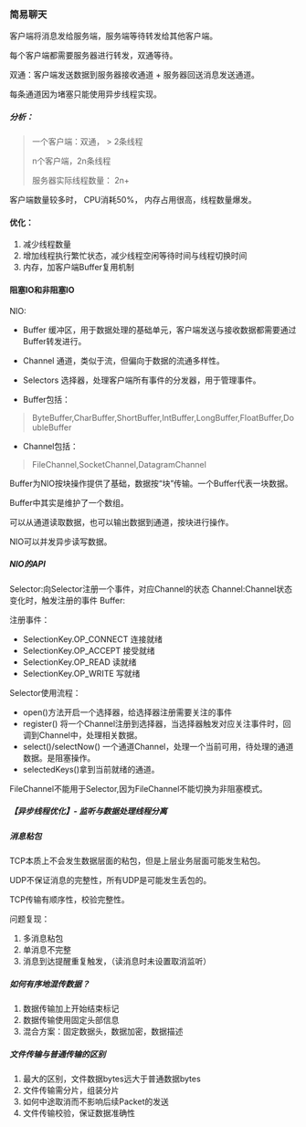### **简易聊天**

客户端将消息发给服务端，服务端等待转发给其他客户端。

每个客户端都需要服务器进行转发，双通等待。

双通：客户端发送数据到服务器接收通道 + 服务器回送消息发送通道。

每条通道因为堵塞只能使用异步线程实现。


##### 分析：

> 一个客户端：双通， > 2条线程
> 
>n个客户端，2n条线程
>
>服务器实际线程数量： 2n+


客户端数量较多时，
CPU消耗50%， 内存占用很高，线程数量爆发。


#### 优化：

1. 减少线程数量
2. 增加线程执行繁忙状态，减少线程空闲等待时间与线程切换时间
3. 内存，加客户端Buffer复用机制


#### 阻塞IO和非阻塞IO
NIO:
* Buffer 缓冲区，用于数据处理的基础单元，客户端发送与接收数据都需要通过Buffer转发进行。
* Channel 通道，类似于流，但偏向于数据的流通多样性。
* Selectors 选择器，处理客户端所有事件的分发器，用于管理事件。

* Buffer包括：
> ByteBuffer,CharBuffer,ShortBuffer,IntBuffer,LongBuffer,FloatBuffer,DoubleBuffer

* Channel包括：
> FileChannel,SocketChannel,DatagramChannel

Buffer为NIO按块操作提供了基础，数据按“块”传输。一个Buffer代表一块数据。

Buffer中其实是维护了一个数组。

可以从通道读取数据，也可以输出数据到通道，按块进行操作。

NIO可以并发异步读写数据。

##### NIO的API

Selector:向Selector注册一个事件，对应Channel的状态
Channel:Channel状态变化时，触发注册的事件
Buffer:

注册事件：
* SelectionKey.OP_CONNECT 连接就绪
* SelectionKey.OP_ACCEPT  接受就绪
* SelectionKey.OP_READ  读就绪
* SelectionKey.OP_WRITE  写就绪

Selector使用流程：
* open()方法开启一个选择器，给选择器注册需要关注的事件
* register() 将一个Channel注册到选择器，当选择器触发对应关注事件时，回调到Channel中，处理相关数据。
* select()/selectNow() 一个通道Channel，处理一个当前可用，待处理的通道数据。是阻塞操作。
* selectedKeys()拿到当前就绪的通道。

FileChannel不能用于Selector,因为FileChannel不能切换为非阻塞模式。


##### 【异步线程优化】- 监听与数据处理线程分离

##### 消息粘包

TCP本质上不会发生数据层面的粘包，但是上层业务层面可能发生粘包。

UDP不保证消息的完整性，所有UDP是可能发生丢包的。

TCP传输有顺序性，校验完整性。

问题复现：
1. 多消息粘包
2. 单消息不完整
3. 消息到达提醒重复触发，（读消息时未设置取消监听）

##### 如何有序地混传数据？
1. 数据传输加上开始结束标记
2. 数据传输使用固定头部信息
3. 混合方案：固定数据头，数据加密，数据描述

##### 文件传输与普通传输的区别
1. 最大的区别，文件数据bytes远大于普通数据bytes
2. 文件传输需分片，组装分片
3. 如何中途取消而不影响后续Packet的发送
4. 文件传输校验，保证数据准确性


















